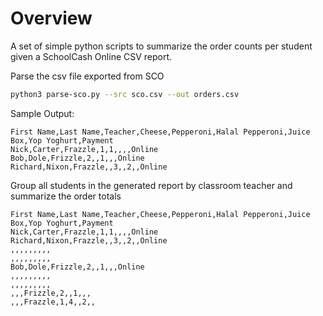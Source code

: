 # Overview

A set of simple python scripts to summarize the order counts per student given a SchoolCash Online CSV report.

Parse the csv file exported from SCO

```sh
python3 parse-sco.py --src sco.csv --out orders.csv
```

Sample Output:
```csv
First Name,Last Name,Teacher,Cheese,Pepperoni,Halal Pepperoni,Juice Box,Yop Yoghurt,Payment
Nick,Carter,Frazzle,1,1,,,,Online
Bob,Dole,Frizzle,2,,1,,,Online
Richard,Nixon,Frazzle,,3,,2,,Online
```

Group all students in the generated report by classroom teacher and summarize the order totals
```csv
First Name,Last Name,Teacher,Cheese,Pepperoni,Halal Pepperoni,Juice Box,Yop Yoghurt,Payment
Nick,Carter,Frazzle,1,1,,,,Online
Richard,Nixon,Frazzle,,3,,2,,Online
,,,,,,,,,
,,,,,,,,,
Bob,Dole,Frizzle,2,,1,,,Online
,,,,,,,,,
,,,,,,,,,
,,,Frizzle,2,,1,,,
,,,Frazzle,1,4,,2,,
```
